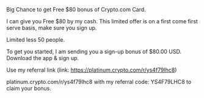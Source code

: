Big Chance to get Free $80 bonus of Crypto.com Card.

I can give you Free $80 by my cash. 
This limited offer is on a first come first serve basis, make sure you sign up.

Limited less 50 people.

To get you started, I am sending you a sign-up bonus of $80.00 USD. Download the app & sign up.

Use my referral link 
(link: https://platinum.crypto.com/r/ys4f79lhc8) 

platinum.crypto.com/r/ys4f79lhc8 with my referral code: YS4F79LHC8 to claim your bonus.
